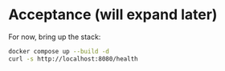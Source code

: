 # Acceptance (will expand later)
For now, bring up the stack:

```bash
docker compose up --build -d
curl -s http://localhost:8080/health
